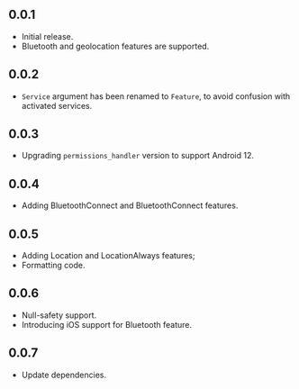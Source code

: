 ## 0.0.1

* Initial release.
* Bluetooth and geolocation features are supported.

## 0.0.2

* `Service` argument has been renamed to `Feature`, to avoid confusion with activated services.

## 0.0.3

* Upgrading `permissions_handler` version to support Android 12.

## 0.0.4

* Adding BluetoothConnect and BluetoothConnect features.

## 0.0.5 

* Adding Location and LocationAlways features;
* Formatting code.

## 0.0.6

* Null-safety support.
* Introducing iOS support for Bluetooth feature.

## 0.0.7

* Update dependencies.
